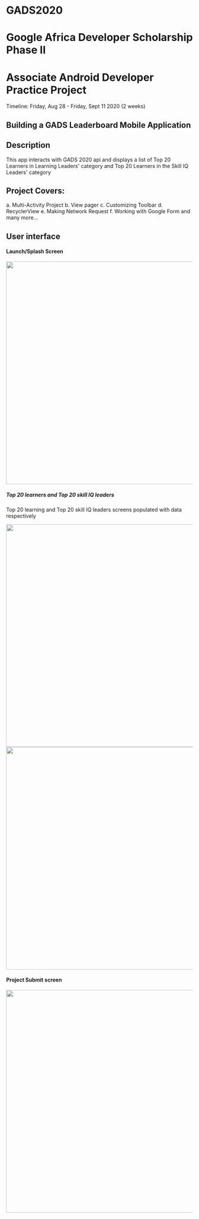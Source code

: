 # GADS2020
# Google Africa Developer Scholarship Phase II
# Associate Android Developer Practice Project
Timeline: Friday, Aug 28 - Friday, Sept 11 2020 (2 weeks)

## Building a GADS Leaderboard Mobile Application

## Description
This app interacts with GADS 2020 api and displays a list of Top 20 Learners in Learning Leaders' category and Top 20 Learners in the Skill IQ Leaders' category  
## Project Covers:
a. Multi-Activity Project
b. View pager
c. Customizing Toolbar
d. RecyclerView
e. Making Network Request
f. Working with Google Form and many more...

## User interface
#### Launch/Splash Screen

<image src="snapshots/launch.jpg" height="600px" />

##### Top 20 learners and Top 20 skill IQ leaders 
Top 20 learning and Top 20 skill IQ leaders screens populated with data respectively


<image src="snapshots/leaderboard.jpg" height="600px" />    <image src="snapshots/skill.jpg" height="600px" />

#### Project Submit screen


<image src="snapshots/submit.jpg" height="600px" />

